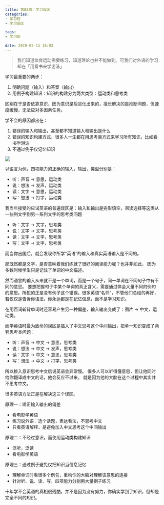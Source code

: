 ```yaml
---
title: 第03期：学习误区
categories:
- 学习观
- 学习误区

tags:
- 学习观

date: 2020-02-11 18:03
---
```

> 我们知道体育运动需要练习，知道理论也并不能做到。可我们对外语的学习却在「用看书来学游泳」

学习最重要的两步：
1. 明确问题（输入）和答案（输出）
1. 用例子构建知识：知识的构建分为两大类型：运动类和思考类 

区别在于是否依靠意识，因为意识是后进化出来的，擅长解决的是推断问题，但速度缓慢，无法应对多因素任务。

学不会的原因都出在：
1. 错误的输入和输出，甚至都不知道输入和输出是什么
1. 错误的知识构建方式，很多人一生都在用思考类方式来学习所有知识。比如看书学游泳
1. 不通过例子仅记忆知识

![](001.png)

以语言为例，四项能力的正确的输入，输出，类型分别是：
- 听：声音 -> 意思，运动类
- 说：想法 -> 发声，运动类
- 读：文字 -> 意思，运动类
- 写：想法 -> 打字，运动类

我当年接受的应试英语的普遍误区是：输入和输出是完形填空，阅读选择等这类从一些列文字到另一系列文字的思考类问题
- 听：文字 -> 文字，思考类
- 说：文字 -> 文字，思考类
- 读：文字 -> 文字，思考类
- 写：文字 -> 文字，思考类

而当你出国后，就会发现你所学“英语”的输入和真实英语输入是不同的。

那既然都是文字，是否意味着我们练就了很好的阅读能力呢？也并非如此， 因为多数时候学生只是记住了单词的中文描述。 

然而语言的输入从来就不是一个单词，而是一个句子，同一单词在不同句子中有不同的意思。 要想把握句子中某个单词的真正含义，需要通过体会大量不同的例句的意思。所犯的正是没有例子这个错误。很多英语“名师”，不管他们总结的再好，若仅仅是告诉你语法，你永远都是在记忆信息，而不是学习知识。

在用百词斩背单词时还容易产生另一种偏差，输入输出变成了：图片 -> 中文，运动类。

而学英语时最为致命的误区是插入了中文思考这个中间输出，把单一知识变成了两套思考类问题：
- 听：声音 -> 中文 -> 意思，思考类
- 说：想法 -> 中文 -> 发声，思考类
- 读：文字 -> 中文 -> 意思，思考类
- 写：想法 -> 中文 -> 打字，思考类

所以掺入意识思考中文后说英语会异常慢。 很多人可以听得懂意思，但让他同时给你翻译成中文的话，他会反应不过来， 就是因为他的大脑在这个过程中其实并不思考中文。

很多英语方法正是在解决这三个误区。

原理一：矫正输入输出的偏差
- 看电影学英语
- 练习说外语：选个话题，表达看法，不思考中文
- 只看英语解释，是避免加入中文思考这个中间输出

原理二：不经过意识，而使用运动类构建知识
- 泛听，泛读
- 看电影学英语

原理三：通过例子避免仅把知识当信息记忆
- 理解单词时看很多个例句，重构你的大脑对理解该意思的连接
- 针对听、说、读、写，四项能力分别用大量例子练习

十年学不会英语的真相很残酷，并不是因为没有努力，你确实学到了知识，但却是完全不同的知识。